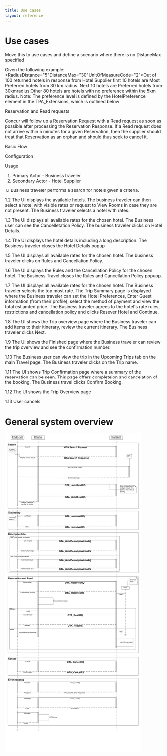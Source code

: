 ```yaml
---
title: Use Cases
layout: reference
---
```




# Use cases


Move this to use cases and define a scenario where there is no DistaneMax specified

Given the following example: <RadiusDistance="5"DistanceMax="30"UnitOfMeasureCode="2">Out of 100 returned hotels in response from Hotel Supplier first 10 hotels are Most Preferred hotels from 30 km radius. Next 10 hotels are Preferred hotels from 30kmradius.Other 80 hotels are hotels with no preference within the 5km radius. Note: The preference level is defined by the HotelPreference element in the TPA_Extensions, which is outlined below


Reservation and Read requests

Concur will follow up a Reservation Request with a Read request as soon as possible after processing the Reservation Response. If a Read request does not arrive within 5 minutes for a given Reservation, then the supplier should treat that Reservation as an orphan and should thus seek to cancel it.



Basic Flow

Configuration


Usage

1. Primary Actor - Business traveler
2. Secondary Actor - Hotel Supplier

1.1 Business traveler performs a search for hotels given a criteria.  

1.2 The UI displays the available hotels.  The business traveler can then select a hotel with visible rates or request to View Rooms in case they are not present.  The Business traveler selects a hotel with rates.

1.3 The UI displays all available rates for the chosen hotel.  The Business user can see the Cancelletation Policy.  The business traveler clicks on Hotel Details.

1.4 The UI displays the hotel details including a long description.  The Business traveler closes the Hotel Details popup


1.5 The UI displays all available rates for the chosen hotel. The business traveler clicks on Rules and Cancellation Policy.

1.6 The UI displays the Rules and the Cancellation Policy for the chosen hotel.  The Business Travel closes the Rules and Cancellation Policy popuop.

1.7 The UI displays all available rates for the chosen hotel.  The Business traveler selects the top most rate.  The Trip Summary page is displayed where the Business traveler can set the Hotel Preferences, Enter Guest information (from their profile), select the method of payment and view the total estiamted price.  The Business traveler agrees to the hotel's rate rules, restrictions and cancellation policy and clicks Resever Hotel and Continue.

1.8 The UI shows the Trip overview page where the Business traveler can add items to their itinerary, review the current itinerary.  The Business traveler clicks Next.

1.9 The UI shows the Finished page where the Business traveler can review the trip overview and see the confirmation number.

1.10 The Business user can view the trip in the Upcoming Trips tab on the main Travel page.  The Business traveler clicks on the Trip name. <this needs to be Business user needs to cofirm the booking>

1.11 The UI shows Trip Confirmation page where a summary of the reservation can be seen. This page offers completeion and cancelation of the booking. The Business travel clicks Confirm Booking.

1.12 The UI shows the Trip Overview page

1.13 User cancels









 
# General system overview 

![./media/image1.png](./images/diagrams/hs2-sequence-diagram.png)
